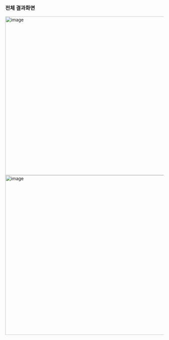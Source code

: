### 전체 결과화면
<img width="505" alt="image" src="https://user-images.githubusercontent.com/74848401/167261511-d69282cf-52bd-4dab-ba9b-53027e39ce59.png">
<img width="508" alt="image" src="https://user-images.githubusercontent.com/74848401/167261529-1175e6d7-2775-4af4-9406-4022dfbb7705.png">
